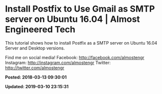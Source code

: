 # Install Postfix to Use Gmail as SMTP server on Ubuntu 16.04 | Almost Engineered Tech

This tutorial shows how to install Postfix as a SMTP server on Ubuntu 16.04 Server and Desktop versions.

Find me on social media!
Facebook: http://facebook.com/almostengr
Instagram: http://instagram.com/almostengr
Twitter: http://twitter.com/almostengr

**Posted: 2018-03-13 09:30:01** 

**Updated: 2019-03-10 23:15:31** 


